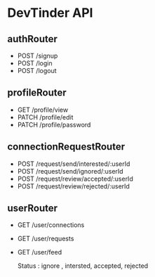 # DevTinder API

## authRouter

- POST /signup
- POST /login
- POST /logout

## profileRouter

- GET /profile/view
- PATCH /profile/edit
- PATCH /profile/password

## connectionRequestRouter

- POST /request/send/interested/:userId
- POST /request/send/ignored/:userId
- POST /request/review/accepted/:userId
- POST /request/review/rejected/:userId

## userRouter

- GET /user/connections
- GET /user/requests
- GET /user/feed

  Status : ignore , intersted, accepted, rejected
